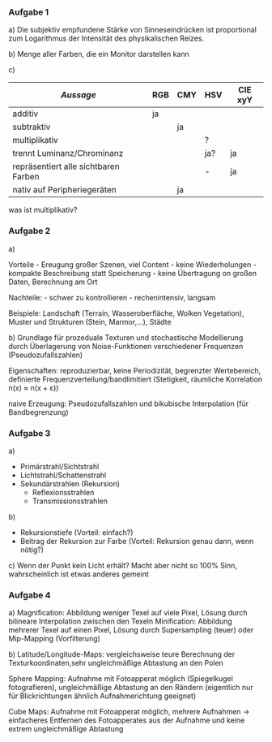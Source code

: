 ### Aufgabe 1

a) Die subjektiv empfundene Stärke von Sinneseindrücken ist proportional zum Logarithmus der Intensität des physikalischen Reizes.

b) Menge aller Farben, die ein Monitor darstellen kann

c)

|_Aussage_                              |RGB    |CMY    |HSV    |CIE xyY|
|  ---                                  |---    |---    |---    |---    |
|additiv                                |ja     |       |       |       |
|subtraktiv                             |       |ja     |       |       |
|multiplikativ                          |       |       |?      |       |
|trennt Luminanz/Chrominanz             |       |       |ja?    |ja     |
|repräsentiert alle sichtbaren Farben   |       |       |-      |ja     |
|nativ auf Peripheriegeräten            |       |ja     |       |       |

was ist multiplikativ?

### Aufgabe 2

a)

Vorteile
    - Ereugung großer Szenen, viel Content
    - keine Wiederholungen
    - kompakte Beschreibung statt Speicherung
    - keine Übertragung on großen Daten, Berechnung am Ort

Nachteile:
    - schwer zu kontrollieren
    - rechenintensiv, langsam


Beispiele: Landschaft (Terrain, Wasseroberfläche, Wolken Vegetation), Muster und Strukturen (Stein, Marmor,...), Städte


b)
Grundlage für prozeduale Texturen und stochastische Modellierung durch Überlagerung von Noise-Funktionen verschiedener Frequenzen (Pseudozufallszahlen)

Eigenschaften: reproduzierbar, keine Periodizität, begrenzter Wertebereich, definierte Frequenzverteilung/bandlimitiert (Stetigkeit, räumliche Korrelation n(x) ≈ n(x + ε))

naive Erzeugung: Pseudozufallszahlen und bikubische Interpolation (für Bandbegrenzung)

### Aufgabe 3

a)
- Primärstrahl/Sichtstrahl
- Lichtstrahl/Schattenstrahl
- Sekundärstrahlen (Rekursion)
    - Reflexionsstrahlen
    - Transmissionsstrahlen

b)
- Rekursionstiefe (Vorteil: einfach?)
- Beitrag der Rekursion zur Farbe (Vorteil: Rekursion genau dann, wenn nötig?)

c)
Wenn der Punkt kein Licht erhält? Macht aber nicht so 100% Sinn, wahrscheinlich ist etwas anderes gemeint

### Aufgabe 4

a)
Magnification: Abbildung weniger Texel auf viele Pixel, Lösung durch bilineare Interpolation zwischen den Texeln
Minification: Abbildung mehrerer Texel auf einen Pixel, Lösung durch Supersampling (teuer) oder Mip-Mapping (Vorfilterung)

b)
Latitude/Longitude-Maps: vergleichsweise teure Berechnung der Texturkoordinaten,sehr ungleichmäßige Abtastung an den Polen

Sphere Mapping: Aufnahme mit Fotoapperat möglich (Spiegelkugel fotografieren), ungleichmäßige Abtastung an den Rändern (eigentlich nur für Blickrichtungen ähnlich Aufnahmerichtung geeignet)

Cube Maps: Aufnahme mit Fotoapperat möglich, mehrere Aufnahmen -> einfacheres Entfernen des Fotoapperates aus der Aufnahme und keine extrem ungleichmäßige Abtastung
